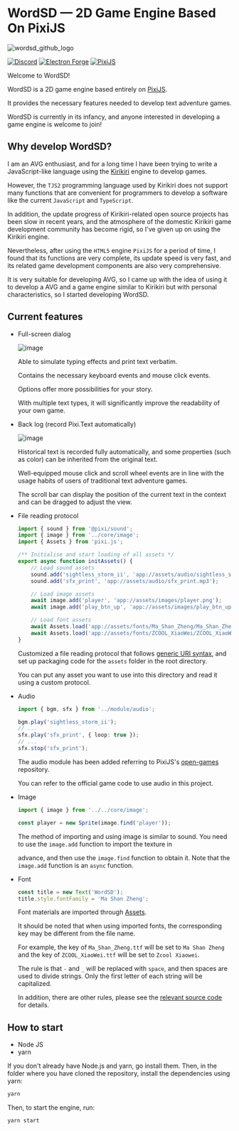 # WordSD — 2D Game Engine Based On PixiJS

![wordsd_github_logo](https://github.com/labiker/WordSD/assets/49630998/12ad2a25-e914-4c31-9dfe-91ad8c2d5b1f)

[![Discord](https://badgen.net/badge/icon/discord?icon=discord&label)](https://discord.gg/xVVk5hdkXK)
[![Electron Forge](https://badgen.net/badge/Electron%20Forge/6.4.2/green?icon=https://www.electronjs.org/assets/img/logo.svg)](https://www.electronforge.io/config/configuration)
[![PixiJS](https://badgen.net/badge/PixiJS/7.3.2/green)](https://pixijs.download/v7.3.2/docs/index.html)

Welcome to WordSD!

WordSD is a 2D game engine based entirely on [PixiJS](https://pixijs.com/).

It provides the necessary features needed to develop text adventure games.

WordSD is currently in its infancy, and anyone interested in developing a game engine is welcome to join!

## Why develop WordSD?

I am an AVG enthusiast, and for a long time I have been trying to write a JavaScript-like language using the [Kirikiri](https://web.archive.org/web/20171216224325/http://kikyou.info/tvp) engine to develop games. 

However, the `TJS2` programming language used by Kirikiri does not support many functions that are convenient for programmers to develop a software like the current `JavaScript` and `TypeScript`.

In addition, the update progress of Kirikiri-related open source projects has been slow in recent years, and the atmosphere of the domestic Kirikiri game development community has become rigid, so I've given up on using the Kirikiri engine.

Nevertheless, after using the `HTML5` engine `PixiJS` for a period of time, I found that its functions are very complete, its update speed is very fast, and its related game development components are also very comprehensive.

It is very suitable for developing AVG, so I came up with the idea of using it to develop a AVG and a game engine similar to Kirikiri but with personal characteristics, so I started developing WordSD.

## Current features

- Full-screen dialog

  ![image](https://github.com/labiker/WordSD/assets/49630998/3574149f-c919-4025-8e6d-dc40790f35dd)

  Able to simulate typing effects and print text verbatim.

  Contains the necessary keyboard events and mouse click events.
  
  Options offer more possibilities for your story. 
  
  With multiple text types, it will significantly improve the readability of your own game.

- Back log (record Pixi.Text automatically)

  ![image](https://github.com/labiker/WordSD/assets/49630998/29c59b2a-d039-4036-93ba-442b453642c7)

  Historical text is recorded fully automatically, and some properties (such as color) can be inherited from the original text.
 
  Well-equipped mouse click and scroll wheel events are in line with the usage habits of users of traditional text adventure games.

  The scroll bar can display the position of the current text in the context and can be dragged to adjust the view.

- File reading protocol

  ```ts
  import { sound } from '@pixi/sound';
  import { image } from '../core/image';
  import { Assets } from 'pixi.js';

  /** Initialise and start loading of all assets */
  export async function initAssets() {
      // Load sound assets
      sound.add('sightless_storm_ii', 'app://assets/audio/sightless_storm_ii.mp3');
      sound.add('sfx_print', 'app://assets/audio/sfx_print.mp3');

      // Load image assets
      await image.add('player', 'app://assets/images/player.png');
      await image.add('play_btn_up', 'app://assets/images/play_btn_up.png');

      // Load font assets
      await Assets.load('app://assets/fonts/Ma_Shan_Zheng/Ma_Shan_Zheng.ttf');
      await Assets.load('app://assets/fonts/ZCOOL_XiaoWei/ZCOOL_XiaoWei.ttf');
  }
  ```

  Customized a file reading protocol that follows [generic URI syntax](https://datatracker.ietf.org/doc/html/rfc3986#section-3), and set up packaging code for the `assets` folder in the root directory.

  You can put any asset you want to use into this directory and read it using a custom protocol.

- Audio

  ```ts
  import { bgm, sfx } from '../module/audio';
  
  bgm.play('sightless_storm_ii');
  // ...
  sfx.play('sfx_print', { loop: true });
  // ...
  sfx.stop('sfx_print');
  ```

  The audio module has been added referring to PixiJS's [open-games](https://github.com/pixijs/open-games) repository. 

  You can refer to the official game code to use audio in this project.

- Image

  ```ts
  import { image } from '../../core/image';

  const player = new Sprite(image.find('player'));
  ```
  The method of importing and using image is similar to sound. You need to use the `image.add` function to import the texture in 

  advance, and then use the `image.find` function to obtain it. Note that the `image.add` function is an `async` function.

- Font

  ```ts
  const title = new Text('WordSD');
  title.style.fontFamily = 'Ma Shan Zheng';
  ```

  Font materials are imported through [Assets](https://pixijs.com/guides/components/assets).

  It should be noted that when using imported fonts, the corresponding key may be different from the file name. 
  
  For example, the key of `Ma_Shan_Zheng.ttf` will be set to `Ma Shan Zheng` and the key of `ZCOOL_XiaoWei.ttf` will be set to `Zcool Xiaowei`. 
  
  The rule is that `-` and `_` will be replaced with `space`, and then spaces are used to divide strings. Only the first letter of each string will be capitalized.
  
  In addition, there are other rules, please see the [relevant source code](https://github.com/pixijs/pixijs/blob/dev/packages/assets/src/loader/parsers/loadWebFont.ts) for details.

## How to start

- Node JS
- yarn

If you don't already have Node.js and yarn, go install them. Then, in the folder where you have cloned the repository, install the dependencies using yarn:

```sh
yarn
```

Then, to start the engine, run:

```sh
yarn start
```
